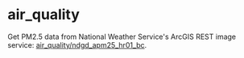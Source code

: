 # air_quality
Get PM2.5 data from National Weather Service's ArcGIS REST image service: [air_quality/ndgd_apm25_hr01_bc](https://mapservices.weather.noaa.gov/raster/rest/services/air_quality/ndgd_apm25_hr01_bc/ImageServer).